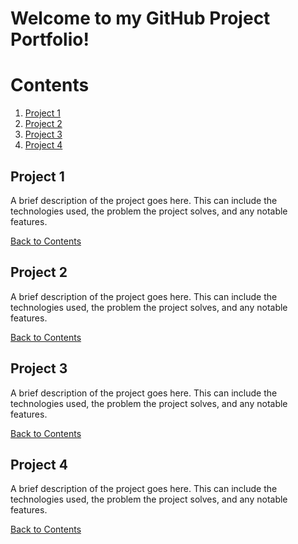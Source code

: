 # Welcome to my GitHub Project Portfolio!

# Contents

1. [Project 1](#project-1)
2. [Project 2](#project-2)
3. [Project 3](#project-3)
4. [Project 4](#project-4)

## Project 1
A brief description of the project goes here. This can include the technologies used, the problem the project solves, and any notable features.

[Back to Contents](#contents)

## Project 2
A brief description of the project goes here. This can include the technologies used, the problem the project solves, and any notable features.

[Back to Contents](#contents)

## Project 3
A brief description of the project goes here. This can include the technologies used, the problem the project solves, and any notable features.

[Back to Contents](#contents)

## Project 4
A brief description of the project goes here. This can include the technologies used, the problem the project solves, and any notable features.

[Back to Contents](#contents)
